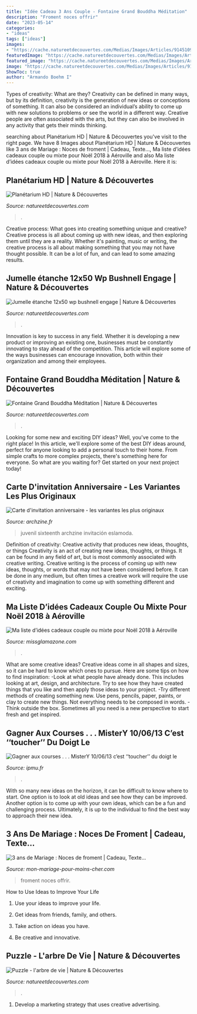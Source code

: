 ```yaml
---
title: "Idée Cadeau 3 Ans Couple - Fontaine Grand Bouddha Méditation"
description: "Froment noces offrir"
date: "2023-05-14"
categories:
- "ideas"
tags: ["ideas"]
images:
- "https://cache.natureetdecouvertes.com/Medias/Images/Articles/91451090/690"
featuredImage: "https://cache.natureetdecouvertes.com/Medias/Images/Articles/42003320/690"
featured_image: "https://cache.natureetdecouvertes.com/Medias/Images/Articles/91451090/690"
image: "https://cache.natureetdecouvertes.com/Medias/Images/Articles/91451090/690"
ShowToc: true
author: "Armando Boehm I"
---
```



Types of creativity: What are they?
Creativity can be defined in many ways, but by its definition, creativity is the generation of new ideas or conceptions of something. It can also be considered an individual’s ability to come up with new solutions to problems or see the world in a different way. Creative people are often associated with the arts, but they can also be involved in any activity that gets their minds thinking.

	

		
searching about Planétarium HD | Nature &amp; Découvertes you've visit to the right page. We have 8 Images about Planétarium HD | Nature &amp; Découvertes like 3 ans de Mariage : Noces de froment | Cadeau, Texte..., Ma liste d’idées cadeaux couple ou mixte pour Noël 2018 à Aéroville and also Ma liste d’idées cadeaux couple ou mixte pour Noël 2018 à Aéroville. Here it is:
		
    
## Planétarium HD | Nature &amp; Découvertes

<img loading=lazy src="https://cache.natureetdecouvertes.com/Medias/Images/Articles/42003320/690" onerror="this.onerror=null;this.src='https://tse2.mm.bing.net/th?id=OIP.YeZOWTgfV7D17sALNBiSVwHaHa&amp;pid=15.1';" alt="Planétarium HD | Nature &amp; Découvertes">

_Source: natureetdecouvertes.com_

>. 

	

Creative process: What goes into creating something unique and creative?
Creative process is all about coming up with new ideas, and then exploring them until they are a reality. Whether it's painting, music or writing, the creative process is all about making something that you may not have thought possible. It can be a lot of fun, and can lead to some amazing results.

    
## Jumelle étanche 12x50 Wp Bushnell Engage | Nature &amp; Découvertes

<img loading=lazy src="https://cache.natureetdecouvertes.com/Medias/Images/Articles/92269380/690" onerror="this.onerror=null;this.src='https://tse3.mm.bing.net/th?id=OIP._YJOkqx2tHgc51Qk1mXv0QHaHa&amp;pid=15.1';" alt="Jumelle étanche 12x50 wp bushnell engage | Nature &amp; Découvertes">

_Source: natureetdecouvertes.com_

>. 

	

Innovation is key to success in any field. Whether it is developing a new product or improving an existing one, businesses must be constantly innovating to stay ahead of the competition. This article will explore some of the ways businesses can encourage innovation, both within their organization and among their employees.

    
## Fontaine Grand Bouddha Méditation | Nature &amp; Découvertes

<img loading=lazy src="https://cache.natureetdecouvertes.com/Medias/Images/Articles/91451090/690" onerror="this.onerror=null;this.src='https://tse1.mm.bing.net/th?id=OIP.NaELRwvOAi9GOMv0PTNmywHaHa&amp;pid=15.1';" alt="Fontaine Grand Bouddha Méditation | Nature &amp; Découvertes">

_Source: natureetdecouvertes.com_

>. 

	

Looking for some new and exciting DIY ideas? Well, you've come to the right place! In this article, we'll explore some of the best DIY ideas around, perfect for anyone looking to add a personal touch to their home. From simple crafts to more complex projects, there's something here for everyone. So what are you waiting for? Get started on your next project today!

    
## Carte D&#039;invitation Anniversaire - Les Variantes Les Plus Originaux

<img loading=lazy src="https://archzine.fr/wp-content/uploads/2016/05/la-cartes-d-invitation-anniversaire-superbe-sweet-16.jpg" onerror="this.onerror=null;this.src='https://tse3.mm.bing.net/th?id=OIP.av2MdOv8MX-TAnvMpjE6dAHaGK&amp;pid=15.1';" alt="Carte d&#039;invitation anniversaire - les variantes les plus originaux">

_Source: archzine.fr_

>juvenil sixteenth archzine invitación eslamoda. 

	

Definition of creativity: Creative activity that produces new ideas, thoughts, or things
Creativity is an act of creating new ideas, thoughts, or things. It can be found in any field of art, but is most commonly associated with creative writing. Creative writing is the process of coming up with new ideas, thoughts, or words that may not have been considered before. It can be done in any medium, but often times a creative work will require the use of creativity and imagination to come up with something different and exciting.

    
## Ma Liste D’idées Cadeaux Couple Ou Mixte Pour Noël 2018 à Aéroville

<img loading=lazy src="http://www.missglamazone.com/wp-content/uploads/2018/12/540ff01f83bef39d385196238683eaea.jpg" onerror="this.onerror=null;this.src='https://tse4.mm.bing.net/th?id=OIP.7aafRsNzIgxukiH6zzWiZAHaJ4&amp;pid=15.1';" alt="Ma liste d’idées cadeaux couple ou mixte pour Noël 2018 à Aéroville">

_Source: missglamazone.com_

>. 

	

What are some creative ideas?
Creative ideas come in all shapes and sizes, so it can be hard to know which ones to pursue. Here are some tips on how to find inspiration: 
-Look at what people have already done. This includes looking at art, design, and architecture. Try to see how they have created things that you like and then apply those ideas to your project. 
-Try different methods of creating something new. Use pens, pencils, paper, paints, or clay to create new things. Not everything needs to be composed in words. 
-Think outside the box. Sometimes all you need is a new perspective to start fresh and get inspired.

    
## Gagner Aux Courses . . . MisterY 10/06/13 C’est ‘‘toucher’’ Du Doigt Le

<img loading=lazy src="http://ipmu.fr/iPMU/GAGNER_aux_Courses_files/droppedImage_11.jpg" onerror="this.onerror=null;this.src='https://tse4.mm.bing.net/th?id=OIP.AxY-vBMrlu0XN_mimcFO3gHaEL&amp;pid=15.1';" alt="Gagner aux courses . . . MisterY 10/06/13 c’est ‘‘toucher’’ du doigt le">

_Source: ipmu.fr_

>. 

	

With so many new ideas on the horizon, it can be difficult to know where to start. One option is to look at old ideas and see how they can be improved. Another option is to come up with your own ideas, which can be a fun and challenging process. Ultimately, it is up to the individual to find the best way to approach their new idea.

    
## 3 Ans De Mariage : Noces De Froment | Cadeau, Texte...

<img loading=lazy src="https://mon-mariage-pour-moins-cher.com/wp-content/uploads/2021/01/froment-3-ans-de-mariage.jpg" onerror="this.onerror=null;this.src='https://tse3.mm.bing.net/th?id=OIP.GEf9wYsPM5k59OXEV0Y4SwHaDJ&amp;pid=15.1';" alt="3 ans de Mariage : Noces de froment | Cadeau, Texte...">

_Source: mon-mariage-pour-moins-cher.com_

>froment noces offrir. 

	

How to Use Ideas to Improve Your Life
1. Use your ideas to improve your life.
2. Get ideas from friends, family, and others.

3. Take action on ideas you have.

4. Be creative and innovative.

    
## Puzzle - L&#039;arbre De Vie | Nature &amp; Découvertes

<img loading=lazy src="https://cache.natureetdecouvertes.com/Medias/Images/Articles/92137290/690" onerror="this.onerror=null;this.src='https://tse4.mm.bing.net/th?id=OIP.n716cK2TMj6i7OItIhsJYAHaHa&amp;pid=15.1';" alt="Puzzle - l&#039;arbre de vie | Nature &amp; Découvertes">

_Source: natureetdecouvertes.com_

>. 

	

1. Develop a marketing strategy that uses creative advertising.

